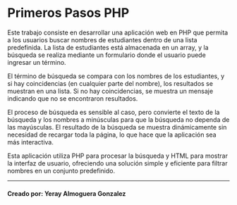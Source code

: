 # Primeros Pasos PHP

Este trabajo consiste en desarrollar una aplicación web en PHP que permita a los usuarios buscar nombres de estudiantes dentro de una lista predefinida. La lista de estudiantes está almacenada en un array, y la búsqueda se realiza mediante un formulario donde el usuario puede ingresar un término. 

El término de búsqueda se compara con los nombres de los estudiantes, y si hay coincidencias (en cualquier parte del nombre), los resultados se muestran en una lista. Si no hay coincidencias, se muestra un mensaje indicando que no se encontraron resultados.

El proceso de búsqueda es sensible al caso, pero convierte el texto de la búsqueda y los nombres a minúsculas para que la búsqueda no dependa de las mayúsculas. El resultado de la búsqueda se muestra dinámicamente sin necesidad de recargar toda la página, lo que hace que la aplicación sea más interactiva.

Esta aplicación utiliza PHP para procesar la búsqueda y HTML para mostrar la interfaz de usuario, ofreciendo una solución simple y eficiente para filtrar nombres en un conjunto predefinido.

---

#### Creado por: Yeray Almoguera Gonzalez
